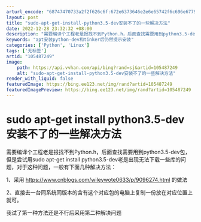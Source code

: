 ```yaml
---
arturl_encode: "68747470733a2f2f626c6f:672e6373646e2e6e65742f6c696e6779756e7869616e68652f:61727469636c652f64657461696c732f313035343837323439"
layout: post
title: "sudo-apt-get-install-python3.5-dev安装不了的一些解决方法"
date: 2022-12-28 23:32:32 +08:00
description: "需要编译个工程老是报找不到Python.h，后面查找需要用到python3.5-dev包，但是尝试用"
keywords: "apt安装python-dev和tinker后仍然提示安装"
categories: ['Python', 'Linux']
tags: ['无标签']
artid: "105487249"
image:
    path: https://api.vvhan.com/api/bing?rand=sj&artid=105487249
    alt: "sudo-apt-get-install-python3.5-dev安装不了的一些解决方法"
render_with_liquid: false
featuredImage: https://bing.ee123.net/img/rand?artid=105487249
featuredImagePreview: https://bing.ee123.net/img/rand?artid=105487249
---
```


# sudo apt-get install python3.5-dev安装不了的一些解决方法

需要编译个工程老是报找不到Python.h，后面查找需要用到python3.5-dev包，但是尝试用sudo apt-get install python3.5-dev老是出现无法下载一些库的问题，对于这种问题，一般有下面几种解决方法：

1、采用
<https://www.cnblogs.com/wileywote0633/p/9096274.html>
的做法

2、直接去一台同系统同版本的含有这个对应包的电脑上复制一份放在对应位置上就可。

我试了第一种方法还是不行后采用第二种解决问题